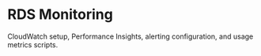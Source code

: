 ﻿# RDS Monitoring

CloudWatch setup, Performance Insights, alerting configuration, and usage metrics scripts.
